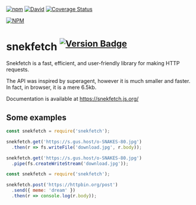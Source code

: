 [![npm][download-badge]][npm]
[![David][dep-badge]][dep-link]
[![Coverage Status][coverage-badge]][coverage-link]

[![NPM][large-badge]][stats-link]

# snekfetch <sup>[![Version Badge][version-badge]][npm]</sup>

Snekfetch is a fast, efficient, and user-friendly library for making HTTP requests.

The API was inspired by superagent, however it is much smaller and faster.
In fact, in browser, it is a mere 6.5kb.

Documentation is available at https://snekfetch.js.org/

## Some examples

```javascript
const snekfetch = require('snekfetch');

snekfetch.get('https://s.gus.host/o-SNAKES-80.jpg')
  .then(r => fs.writeFile('download.jpg', r.body));

snekfetch.get('https://s.gus.host/o-SNAKES-80.jpg')
  .pipe(fs.createWriteStream('download.jpg'));
```

```javascript
const snekfetch = require('snekfetch');

snekfetch.post('https://httpbin.org/post')
  .send({ meme: 'dream' })
  .then(r => console.log(r.body));
```

[npm]: https://npmjs.org/package/snekfetch
[large-badge]: https://nodei.co/npm/snekfetch.png?downloads=true&downloadRank=true&stars=true
[stats-link]: https://nodei.co/npm/snekfetch/
[version-badge]: http://versionbadg.es/devsnek/snekfetch.svg
[download-badge]: https://img.shields.io/npm/dt/snekfetch.svg?maxAge=3600
[dep-badge]: https://david-dm.org/guscaplan/snekfetch.svg
[dep-link]: https://david-dm.org/guscaplan/snekfetch
[coverage-badge]: https://coveralls.io/repos/github/devsnek/snekfetch/badge.svg?branch=master
[coverage-link]: https://coveralls.io/github/devsnek/snekfetch?branch=master

